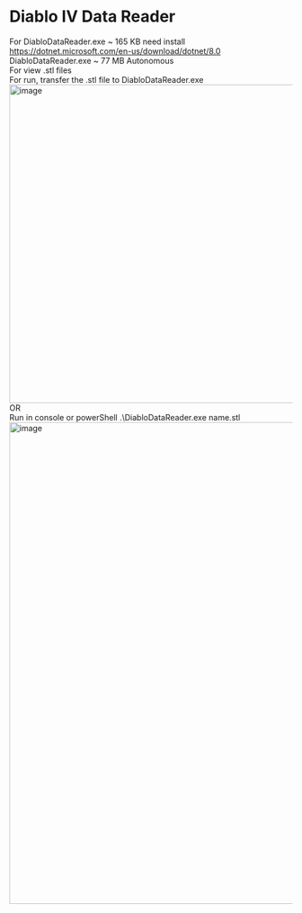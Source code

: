 # Diablo IV Data Reader

For DiabloDataReader.exe ~ 165 KB need install https://dotnet.microsoft.com/en-us/download/dotnet/8.0
<br/>
DiabloDataReader.exe ~ 77 MB Autonomous
<br/>
For view .stl files
<br/>
For run, transfer the .stl file to DiabloDataReader.exe
<br/>
<img width="566" alt="image" src="https://github.com/Zombach/DiabloDataReader/assets/52016832/687ef9c7-c84a-432a-9879-0f25be4ec455">
<br/>
OR
<br/>
Run in console or powerShell .\DiabloDataReader.exe name.stl
<br/>
<img width="856" alt="image" src="https://github.com/Zombach/DiabloDataReader/assets/52016832/86b9bc20-78e3-446d-8b0e-27d902367d60">
